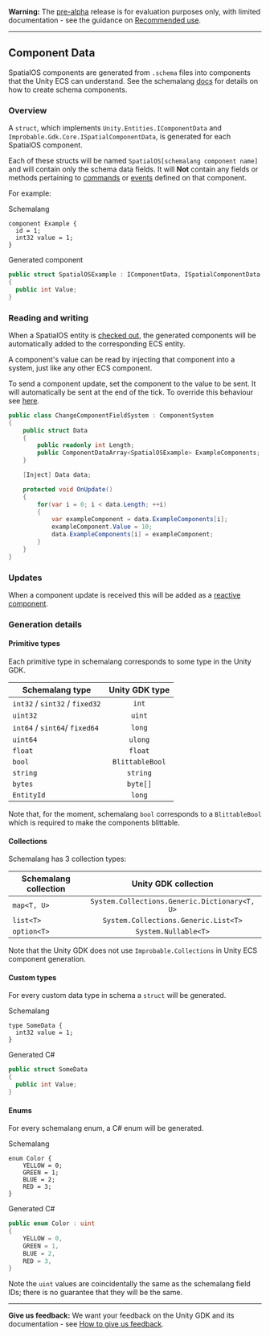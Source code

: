 **Warning:** The [pre-alpha](https://docs.improbable.io/reference/latest/shared/release-policy#maturity-stages) release is for evaluation purposes only, with limited documentation - see the guidance on [Recommended use](../../README.md#recommended-use).

-----


## Component Data
SpatialOS components are generated from `.schema` files into components that the Unity ECS can understand. See the schemalang [docs](https://docs.improbable.io/reference/13.0/shared/schema/introduction#schema-introduction) for details on how to create schema components.

### Overview

A `struct`, which implements `Unity.Entities.IComponentData` and `Improbable.Gdk.Core.ISpatialComponentData`,
is generated for each SpatialOS component.

Each of these structs will be named `SpatialOS[schemalang component name]` and will contain only the schema data fields.
It will **Not** contain any fields or methods pertaining to [commands](commands.md) or [events](events.md) defined on that component. 

For example:

Schemalang
```
component Example {
  id = 1;
  int32 value = 1;
}
```
Generated component
```	csharp
public struct SpatialOSExample : IComponentData, ISpatialComponentData
{
  public int Value;
}
```

### Reading and writing

When a SpatialOS entity is [checked out](entity-checkout-process.md), the generated components will be automatically added to the corresponding ECS entity. 

A component's value can be read by injecting that component into a system, just like any other ECS component.

To send a component update, set the component to the value to be sent.
It will automatically be sent at the end of the tick.
To override this behaviour see [here](custom-replication-system.md).

```csharp
public class ChangeComponentFieldSystem : ComponentSystem
{
    public struct Data
    {
        public readonly int Length;
        public ComponentDataArray<SpatialOSExample> ExampleComponents;
    }

    [Inject] Data data;

    protected void OnUpdate()
    {
        for(var i = 0; i < data.Length; ++i)
        {
            var exampleComponent = data.ExampleComponents[i];
            exampleComponent.Value = 10;
            data.ExampleComponents[i] = exampleComponent;                       
        }
    }
}
```

### Updates
When a component update is received this will be added as a [reactive component](reactive-components.md).


### Generation details

#### Primitive types
Each primitive type in schemalang corresponds to some type in the Unity GDK.

| Schemalang type                | Unity GDK type      |
| ------------------------------ | :-----------------: |
| `int32` / `sint32` / `fixed32` | `int`               |
| `uint32`                       | `uint`              |
| `int64` / `sint64`/ `fixed64`  | `long`              |
| `uint64`                       | `ulong`             |
| `float`                        | `float`             |
| `bool`                         | `BlittableBool`     |
| `string`                       | `string`            |
| `bytes`                        | `byte[]`            |
| `EntityId`                     | `long`              |

Note that, for the moment, schemalang `bool` corresponds to a `BlittableBool` which is required to make the components blittable.

#### Collections 
Schemalang has 3 collection types:

| Schemalang collection | Unity GDK collection                          |
| --------------------- | :-------------------------------------------: |
| `map<T, U>`           | `System.Collections.Generic.Dictionary<T, U>` |
| `list<T>`             | `System.Collections.Generic.List<T>`          |
| `option<T>`           | `System.Nullable<T>`                          |

Note that the Unity GDK does not use `Improbable.Collections` in Unity ECS component generation.

#### Custom types 
For every custom data type in schema a `struct` will be generated.

Schemalang
```
type SomeData {
  int32 value = 1;
}
```
Generated C#
```	csharp
public struct SomeData 
{
  public int Value;
}
```

#### Enums 
For every schemalang enum, a C# enum will be generated.

Schemalang
```
enum Color {
    YELLOW = 0;
    GREEN = 1;
    BLUE = 2;
    RED = 3;
}

```
Generated C#
```csharp 
public enum Color : uint
{
    YELLOW = 0,
    GREEN = 1,
    BLUE = 2,
    RED = 3,
}
```
Note the `uint` values are coincidentally the same as the schemalang field IDs; there is no guarantee that they will be the same.

----
**Give us feedback:** We want your feedback on the Unity GDK and its documentation  - see [How to give us feedback](../../README.md#give-us-feedback).